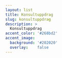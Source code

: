 ```yaml
---
layout: list
title: Konsultuppdrag
slug: konsultuppdrag
description: >
  Konsultuppdrag
accent_color: '#268bd2'
accent_image:
  background: '#202020'
  overlay:    false
---
```

